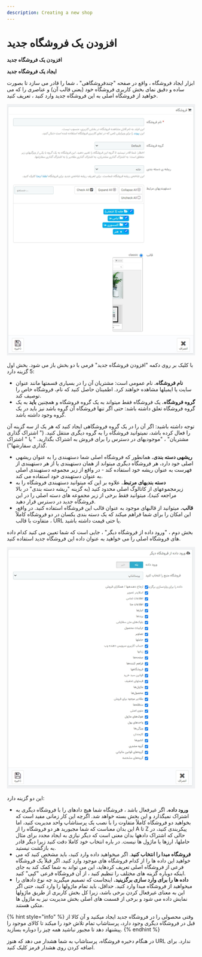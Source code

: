 ```yaml
---
description: Creating a new shop
---
```


# افزودن یک فروشگاه جدید

**افزودن یک فروشگاه جدید**

**ایجاد یک فروشگاه جدید**

ابزار ایجاد فروشگاه ، واقع در صفحه "چندفروشگاهی" ، شما را قادر می سازد تا بصورت ساده و دقیق نمای بخش کاربری فروشگاه خود (یعنی قالب آن) و عناصری را که می خواهید از فروشگاه اصلی به این فروشگاه جدید وارد کنید ، تعریف کنید.

![](<../../../.gitbook/assets/image (69).png>)

با کلیک بر روی دکمه "افزودن فروشگاه جدید" فرمی با دو بخش باز می شود. بخش اول 5 گزینه دارد:

* **نام فروشگاه.** نام عمومی است: مشتریان آن را در بسیاری قسمتها مانند عنوان سایت یا ایمیلها مشاهده خواهند کرد. اطمینان حاصل کنید که نام، فروشگاه خاص را توصیف کند.
* **گروه فروشگاه.** یک فروشگاه فقط میتواند به یک گروه فروشگاه و همچنین **باید** به یک گروه فروشگاه تعلق داشته باشد: حتی اگر تنها فروشگاه آن گروه باشد نیز باید در یک گروه وجود داشته باشد.

توجه داشته باشید: اگر آن را در یک گروه فروشگاهی ایجاد کنید که هر یک از سه گزینه آن را فعال کرده باشد، نمیتوانید فروشگاه را به گروه دیگری منتقل کنید. (" اشتراک گذاری مشتریان" ، "موجودیهای در دسترس را برای فروش به اشتراک بگذارید. " یا " اشتراک گذاری سفارشها").

* **ریشهی دسته بندی.** همانطور که فروشگاه اصلی شما دستهبندی را به عنوان ریشهی اصلی خود دارد، هر فروشگاه دیگری میتواند از همان دستهبندی یا از هر دستهبندی از فهرست به عنوان ریشه خود استفاده کند - در واقع از زیر مجموعه دستهبندی اصلی به عنوان دستهبندی خود استفاده می کند.
* **دسته بندیهای مرتبط.** علاوه بر این که میتوانید دستهبندی فروشگاه را به زیرمجموعهای از کاتالوگ اصلی محدود کنید (به گزینه "ریشه دسته بندی" در بالا مراجعه کنید)، میتوانید فقط برخی از زیر مجموعه های دسته اصلی را در این فروشگاه جدید در دسترس قرار دهید.
* **قالب.** میتوانید از قالبهای موجود به عنوان قالب این فروشگاه استفاده کنید. در واقع، این امکان را برای شما فراهم میکند که یک دسته بندی یکسان در دو فروشگاه کاملاً متفاوت با قالب ، URL یا حتی قیمت داشته باشید.

بخش دوم ، "ورود داده از فروشگاه دیگر" ، جایی است که شما تعیین می کنید کدام داده های فروشگاه اصلی را می خواهید به عنوان داده این فروشگاه جدید استفاده کنید.

![](<../../../.gitbook/assets/1 (61).png>)

این دو گزینه دارد:

* **ورود داده.** اگر غیرفعال باشد ، فروشگاه شما هیچ دادهای را با فروشگاه دیگری به اشتراک نمیگذارد و این بخش بسته خواهد شد. اگرچه این کار زمانی مفید است که بخواهید دو فروشگاه کاملاً متفاوت را با نصب یک پرستاشاپ واحد مدیریت کنید، اما این بدان معناست که شما مجبورید هر دو فروشگاه را از A تا Z پیکربندی کنید، در حالی که اشتراک دادهها بدان معنی است که دیگر نیازی به ایجاد مجدد برای مثال حاملها، ارزها یا ماژول ها نیست. در باره انتخاب خود کاملا دقت کنید زیرا دیگر قادر به بازگشت نیستید.
* **فروشگاه مبدا را انتخاب کنید**. اگر میخواهید داده وارد کنید، باید مشخص کنید که می خواهید این داده ها را از کدام فروشگاه های موجود وارد کنید. اگر قبلاً یک فروشگاه فرعی از فروشگاه اصلی تعریف کردهاید، این می تواند به شما کمک کند به جای اینکه دوباره گزینه های مختلف را تنظیم کنید ، از آن فروشگاه فرعی "کپی" کنید.
* **داده ها را برای وارد سازی برگزینید.** اینجاست که تصمیم میگیرید چه نوع دادهای را میخواهید از فروشگاه مبدا وارد کنید. حداقل، باید تمام ماژولها را وارد کنید، حتی اگر این به معنای غیرفعال کردن برخی باشد، زیرا کل بخش کاربری از طریق ماژولها نمایش داده می شود و برخی از قسمت های اصلی بخش مدیریت نیز به ماژول ها متکی هستند.

{% hint style="info" %}
وقتی محصولی را در فروشگاه جدید ایجاد میکنید و آن کالا از قبل در فروشگاه دیگری وجود دارد، پرستاشاپ تمام تلاش خود را میکند تا کالای موجود را پیشنهاد دهد تا مجبور نباشید همه چیز را دوباره بسازید.
{% endhint %}

در هنگام دخیره فروشگاه، پرستاشاپ به شما هشدار می دهد که هنوز URL ندارد. برای اضافه کردن روی هشدار قرمز کلیک کنید.
